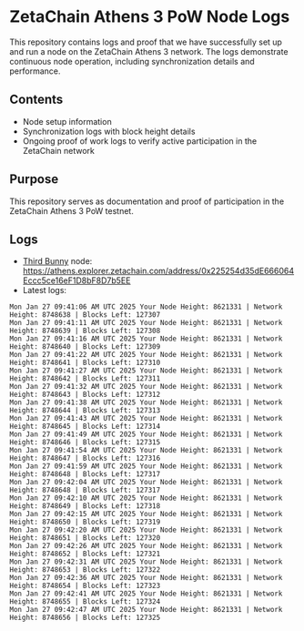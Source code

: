 # ZetaChain Athens 3 PoW Node Logs
This repository contains logs and proof that we have successfully set up and run a node on the ZetaChain Athens 3 network. The logs demonstrate continuous node operation, including synchronization details and performance.

## Contents
- Node setup information
- Synchronization logs with block height details
- Ongoing proof of work logs to verify active participation in the ZetaChain network

## Purpose
This repository serves as documentation and proof of participation in the ZetaChain Athens 3 PoW testnet.

## Logs

- [Third Bunny](https://thirdbunny.xyz/) node: https://athens.explorer.zetachain.com/address/0x225254d35dE666064Eccc5ce16eF1D8bF8D7b5EE
- Latest logs:
```
Mon Jan 27 09:41:06 AM UTC 2025 Your Node Height: 8621331 | Network Height: 8748638 | Blocks Left: 127307
Mon Jan 27 09:41:11 AM UTC 2025 Your Node Height: 8621331 | Network Height: 8748639 | Blocks Left: 127308
Mon Jan 27 09:41:16 AM UTC 2025 Your Node Height: 8621331 | Network Height: 8748640 | Blocks Left: 127309
Mon Jan 27 09:41:22 AM UTC 2025 Your Node Height: 8621331 | Network Height: 8748641 | Blocks Left: 127310
Mon Jan 27 09:41:27 AM UTC 2025 Your Node Height: 8621331 | Network Height: 8748642 | Blocks Left: 127311
Mon Jan 27 09:41:32 AM UTC 2025 Your Node Height: 8621331 | Network Height: 8748643 | Blocks Left: 127312
Mon Jan 27 09:41:38 AM UTC 2025 Your Node Height: 8621331 | Network Height: 8748644 | Blocks Left: 127313
Mon Jan 27 09:41:43 AM UTC 2025 Your Node Height: 8621331 | Network Height: 8748645 | Blocks Left: 127314
Mon Jan 27 09:41:49 AM UTC 2025 Your Node Height: 8621331 | Network Height: 8748646 | Blocks Left: 127315
Mon Jan 27 09:41:54 AM UTC 2025 Your Node Height: 8621331 | Network Height: 8748647 | Blocks Left: 127316
Mon Jan 27 09:41:59 AM UTC 2025 Your Node Height: 8621331 | Network Height: 8748648 | Blocks Left: 127317
Mon Jan 27 09:42:04 AM UTC 2025 Your Node Height: 8621331 | Network Height: 8748648 | Blocks Left: 127317
Mon Jan 27 09:42:10 AM UTC 2025 Your Node Height: 8621331 | Network Height: 8748649 | Blocks Left: 127318
Mon Jan 27 09:42:15 AM UTC 2025 Your Node Height: 8621331 | Network Height: 8748650 | Blocks Left: 127319
Mon Jan 27 09:42:20 AM UTC 2025 Your Node Height: 8621331 | Network Height: 8748651 | Blocks Left: 127320
Mon Jan 27 09:42:26 AM UTC 2025 Your Node Height: 8621331 | Network Height: 8748652 | Blocks Left: 127321
Mon Jan 27 09:42:31 AM UTC 2025 Your Node Height: 8621331 | Network Height: 8748653 | Blocks Left: 127322
Mon Jan 27 09:42:36 AM UTC 2025 Your Node Height: 8621331 | Network Height: 8748654 | Blocks Left: 127323
Mon Jan 27 09:42:41 AM UTC 2025 Your Node Height: 8621331 | Network Height: 8748655 | Blocks Left: 127324
Mon Jan 27 09:42:47 AM UTC 2025 Your Node Height: 8621331 | Network Height: 8748656 | Blocks Left: 127325
```
